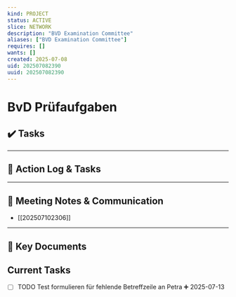 ```yaml
---
kind: PROJECT
status: ACTIVE
slice: NETWORK
description: "BVD Examination Committee"
aliases: ["BVD Examination Committee"]
requires: []
wants: []
created: 2025-07-08
uid: 202507082390
uuid: 202507082390
---
```


# BvD Prüfaufgaben

## ✔️ Tasks



---

## 📝 Action Log & Tasks


---
## 💬 Meeting Notes & Communication
- [[202507102306]]

---
## 📎 Key Documents


## Current Tasks

- [ ] TODO Test formulieren für fehlende Betreffzeile an Petra ➕ 2025-07-13
